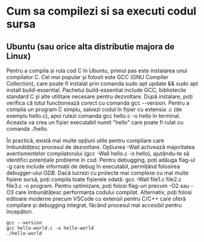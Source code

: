# Cum sa compilezi si sa executi codul sursa

## Ubuntu (sau orice alta distributie majora de Linux)

Pentru a compila și rula cod C în Ubuntu, primul pas este instalarea unui compilator C. Cel mai popular și folosit este GCC (GNU Compiler Collection), care poate fi instalat prin comanda sudo apt update && sudo apt install build-essential. Pachetul build-essential include GCC, bibliotecile standard C și alte utilitare necesare pentru dezvoltare. După instalare, poți verifica că totul funcționează corect cu comanda gcc --version. Pentru a compila un program C simplu, salvezi codul în fișier cu extensia .c (de exemplu hello.c), apoi rulezi comanda gcc hello.c -o hello în terminal. Aceasta va crea un fișier executabil numit "hello" care poate fi rulat cu comanda ./hello.

În practică, există mai multe opțiuni utile pentru compilare care îmbunătățesc procesul de dezvoltare. Opțiunea -Wall activează majoritatea avertismentelor compilatorului (gcc -Wall hello.c -o hello), ajutându-te să identifici potențiale probleme în cod. Pentru debugging, poți adăuga flag-ul -g care include informații de debug în executabil, permițând folosirea debugger-ului GDB. Dacă lucrezi cu proiecte mai complexe cu mai multe fișiere sursă, poți compila toate fișierele odată: gcc -Wall file1.c file2.c file3.c -o program. Pentru optimizare, poți folosi flag-uri precum -O2 sau -O3 care îmbunătățesc performanța codului compilat. Alternativ, poți folosi editoare moderne precum VSCode cu extensii pentru C/C++ care oferă compilare și debugging integrat, făcând procesul mai accesibil pentru începători.

```
gcc --version
gcc hello-world.c -o hello-world
./hello-world
```
